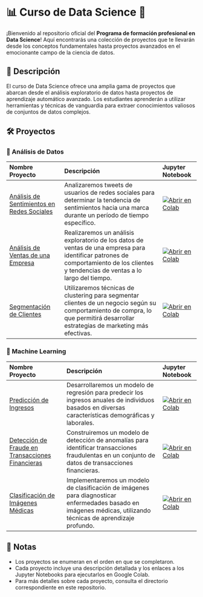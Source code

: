 # 📊 Curso de Data Science 🧠

¡Bienvenido al repositorio oficial del **Programa de formación profesional en Data Science**! Aquí encontrarás una colección de proyectos que te llevarán desde los conceptos fundamentales hasta proyectos avanzados en el emocionante campo de la ciencia de datos.

## 📝 Descripción 

El curso de Data Science ofrece una amplia gama de proyectos que abarcan desde el análisis exploratorio de datos hasta proyectos de aprendizaje automático avanzado. Los estudiantes aprenderán a utilizar herramientas y técnicas de vanguardia para extraer conocimientos valiosos de conjuntos de datos complejos.

## 🛠️ Proyectos 

### 🔎 Análisis de Datos

| Nombre Proyecto | Descripción | Jupyter Notebook |
| :-------------- | :---------- | :--------------- |
| [Análisis de Sentimientos en Redes Sociales]() | Analizaremos tweets de usuarios de redes sociales para determinar la tendencia de sentimientos hacia una marca durante un período de tiempo específico. | [![Abrir en Colab](https://colab.research.google.com/assets/colab-badge.svg)]() |
| [Análisis de Ventas de una Empresa]() | Realizaremos un análisis exploratorio de los datos de ventas de una empresa para identificar patrones de comportamiento de los clientes y tendencias de ventas a lo largo del tiempo. | [![Abrir en Colab](https://colab.research.google.com/assets/colab-badge.svg)]() |
| [Segmentación de Clientes]() | Utilizaremos técnicas de clustering para segmentar clientes de un negocio según su comportamiento de compra, lo que permitirá desarrollar estrategias de marketing más efectivas. | [![Abrir en Colab](https://colab.research.google.com/assets/colab-badge.svg)]() |

### 🤖 Machine Learning

| Nombre Proyecto | Descripción | Jupyter Notebook |
| :-------------- | :---------- | :--------------- |
| [Predicción de Ingresos]() | Desarrollaremos un modelo de regresión para predecir los ingresos anuales de individuos basados en diversas características demográficas y laborales. | [![Abrir en Colab](https://colab.research.google.com/assets/colab-badge.svg)]() |
| [Detección de Fraude en Transacciones Financieras]() | Construiremos un modelo de detección de anomalías para identificar transacciones fraudulentas en un conjunto de datos de transacciones financieras. | [![Abrir en Colab](https://colab.research.google.com/assets/colab-badge.svg)]() |
| [Clasificación de Imágenes Médicas]() | Implementaremos un modelo de clasificación de imágenes para diagnosticar enfermedades basado en imágenes médicas, utilizando técnicas de aprendizaje profundo. | [![Abrir en Colab](https://colab.research.google.com/assets/colab-badge.svg)]() |

## 🔑 Notas
- Los proyectos se enumeran en el orden en que se completaron.
- Cada proyecto incluye una descripción detallada y los enlaces a los Jupyter Notebooks para ejecutarlos en Google Colab.
- Para más detalles sobre cada proyecto, consulta el directorio correspondiente en este repositorio.
